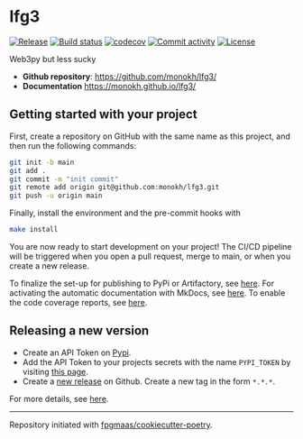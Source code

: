 # lfg3

[![Release](https://img.shields.io/github/v/release/monokh/lfg3)](https://img.shields.io/github/v/release/monokh/lfg3)
[![Build status](https://img.shields.io/github/actions/workflow/status/monokh/lfg3/main.yml?branch=main)](https://github.com/monokh/lfg3/actions/workflows/main.yml?query=branch%3Amain)
[![codecov](https://codecov.io/gh/monokh/lfg3/branch/main/graph/badge.svg)](https://codecov.io/gh/monokh/lfg3)
[![Commit activity](https://img.shields.io/github/commit-activity/m/monokh/lfg3)](https://img.shields.io/github/commit-activity/m/monokh/lfg3)
[![License](https://img.shields.io/github/license/monokh/lfg3)](https://img.shields.io/github/license/monokh/lfg3)

Web3py but less sucky

- **Github repository**: <https://github.com/monokh/lfg3/>
- **Documentation** <https://monokh.github.io/lfg3/>

## Getting started with your project

First, create a repository on GitHub with the same name as this project, and then run the following commands:

``` bash
git init -b main
git add .
git commit -m "init commit"
git remote add origin git@github.com:monokh/lfg3.git
git push -u origin main
```

Finally, install the environment and the pre-commit hooks with 

```bash
make install
```

You are now ready to start development on your project! The CI/CD
pipeline will be triggered when you open a pull request, merge to main,
or when you create a new release.

To finalize the set-up for publishing to PyPi or Artifactory, see
[here](https://fpgmaas.github.io/cookiecutter-poetry/features/publishing/#set-up-for-pypi).
For activating the automatic documentation with MkDocs, see
[here](https://fpgmaas.github.io/cookiecutter-poetry/features/mkdocs/#enabling-the-documentation-on-github).
To enable the code coverage reports, see [here](https://fpgmaas.github.io/cookiecutter-poetry/features/codecov/).

## Releasing a new version

- Create an API Token on [Pypi](https://pypi.org/).
- Add the API Token to your projects secrets with the name `PYPI_TOKEN` by visiting 
[this page](https://github.com/monokh/lfg3/settings/secrets/actions/new).
- Create a [new release](https://github.com/monokh/lfg3/releases/new) on Github. 
Create a new tag in the form ``*.*.*``.

For more details, see [here](https://fpgmaas.github.io/cookiecutter-poetry/features/cicd/#how-to-trigger-a-release).

---

Repository initiated with [fpgmaas/cookiecutter-poetry](https://github.com/fpgmaas/cookiecutter-poetry).